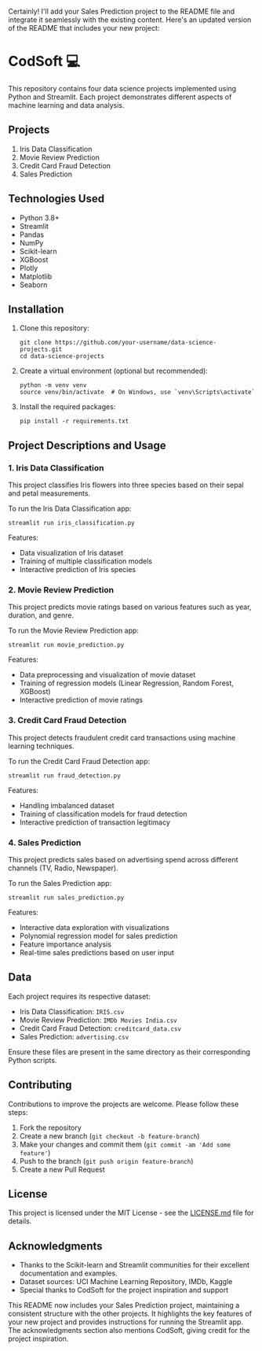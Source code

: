 Certainly! I'll add your Sales Prediction project to the README file and integrate it seamlessly with the existing content. Here's an updated version of the README that includes your new project:

# CodSoft 💻

This repository contains four data science projects implemented using Python and Streamlit. Each project demonstrates different aspects of machine learning and data analysis.

## Projects

1. Iris Data Classification
2. Movie Review Prediction
3. Credit Card Fraud Detection
4. Sales Prediction

## Technologies Used

- Python 3.8+
- Streamlit
- Pandas
- NumPy
- Scikit-learn
- XGBoost
- Plotly
- Matplotlib
- Seaborn

## Installation

1. Clone this repository:
   ```
   git clone https://github.com/your-username/data-science-projects.git
   cd data-science-projects
   ```
2. Create a virtual environment (optional but recommended):
   ```
   python -m venv venv
   source venv/bin/activate  # On Windows, use `venv\Scripts\activate`
   ```
3. Install the required packages:
   ```
   pip install -r requirements.txt
   ```

## Project Descriptions and Usage

### 1. Iris Data Classification

This project classifies Iris flowers into three species based on their sepal and petal measurements.

To run the Iris Data Classification app:
```
streamlit run iris_classification.py
```

Features:
- Data visualization of Iris dataset
- Training of multiple classification models
- Interactive prediction of Iris species

### 2. Movie Review Prediction

This project predicts movie ratings based on various features such as year, duration, and genre.

To run the Movie Review Prediction app:
```
streamlit run movie_prediction.py
```

Features:
- Data preprocessing and visualization of movie dataset
- Training of regression models (Linear Regression, Random Forest, XGBoost)
- Interactive prediction of movie ratings

### 3. Credit Card Fraud Detection

This project detects fraudulent credit card transactions using machine learning techniques.

To run the Credit Card Fraud Detection app:
```
streamlit run fraud_detection.py
```

Features:
- Handling imbalanced dataset
- Training of classification models for fraud detection
- Interactive prediction of transaction legitimacy

### 4. Sales Prediction

This project predicts sales based on advertising spend across different channels (TV, Radio, Newspaper).

To run the Sales Prediction app:
```
streamlit run sales_prediction.py
```

Features:
- Interactive data exploration with visualizations
- Polynomial regression model for sales prediction
- Feature importance analysis
- Real-time sales predictions based on user input

## Data

Each project requires its respective dataset:
- Iris Data Classification: `IRIS.csv`
- Movie Review Prediction: `IMDb Movies India.csv`
- Credit Card Fraud Detection: `creditcard_data.csv`
- Sales Prediction: `advertising.csv`

Ensure these files are present in the same directory as their corresponding Python scripts.

## Contributing

Contributions to improve the projects are welcome. Please follow these steps:
1. Fork the repository
2. Create a new branch (`git checkout -b feature-branch`)
3. Make your changes and commit them (`git commit -am 'Add some feature'`)
4. Push to the branch (`git push origin feature-branch`)
5. Create a new Pull Request

## License

This project is licensed under the MIT License - see the [LICENSE.md](LICENSE.md) file for details.

## Acknowledgments

- Thanks to the Scikit-learn and Streamlit communities for their excellent documentation and examples.
- Dataset sources: UCI Machine Learning Repository, IMDb, Kaggle
- Special thanks to CodSoft for the project inspiration and support

This README now includes your Sales Prediction project, maintaining a consistent structure with the other projects. It highlights the key features of your new project and provides instructions for running the Streamlit app. The acknowledgments section also mentions CodSoft, giving credit for the project inspiration.
